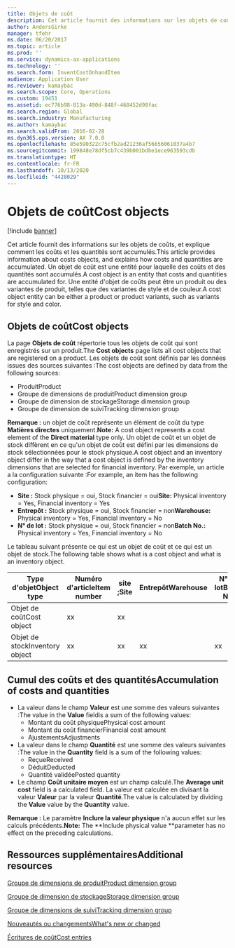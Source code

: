 ```yaml
---
title: Objets de coût
description: Cet article fournit des informations sur les objets de coûts, et explique comment les coûts et les quantités sont accumulés. Un objet de coût est une entité pour laquelle des coûts et des quantités sont accumulés. Une entité d'objet de coûts peut être un produit ou des variantes de produit, telles que des variantes de style et de couleur.
author: AndersGirke
manager: tfehr
ms.date: 06/20/2017
ms.topic: article
ms.prod: ''
ms.service: dynamics-ax-applications
ms.technology: ''
ms.search.form: InventCostOnhandItem
audience: Application User
ms.reviewer: kamaybac
ms.search.scope: Core, Operations
ms.custom: 19451
ms.assetid: ec776b98-813a-490d-848f-468452d98fac
ms.search.region: Global
ms.search.industry: Manufacturing
ms.author: kamaybac
ms.search.validFrom: 2016-02-28
ms.dyn365.ops.version: AX 7.0.0
ms.openlocfilehash: 85e590322c75cfb2ad21236af56656061037a4b7
ms.sourcegitcommit: 199848e78df5cb7c439b001bdbe1ece963593cdb
ms.translationtype: HT
ms.contentlocale: fr-FR
ms.lasthandoff: 10/13/2020
ms.locfileid: "4428029"
---
```

# <a name="cost-objects"></a><span data-ttu-id="3c7a0-105">Objets de coût</span><span class="sxs-lookup"><span data-stu-id="3c7a0-105">Cost objects</span></span>

[!include [banner](../includes/banner.md)]

<span data-ttu-id="3c7a0-106">Cet article fournit des informations sur les objets de coûts, et explique comment les coûts et les quantités sont accumulés.</span><span class="sxs-lookup"><span data-stu-id="3c7a0-106">This article provides information about costs objects, and explains how costs and quantities are accumulated.</span></span> <span data-ttu-id="3c7a0-107">Un objet de coût est une entité pour laquelle des coûts et des quantités sont accumulés.</span><span class="sxs-lookup"><span data-stu-id="3c7a0-107">A cost object is an entity that costs and quantities are accumulated for.</span></span> <span data-ttu-id="3c7a0-108">Une entité d'objet de coûts peut être un produit ou des variantes de produit, telles que des variantes de style et de couleur.</span><span class="sxs-lookup"><span data-stu-id="3c7a0-108">A cost object entity can be either a product or product variants, such as variants for style and color.</span></span>  

## <a name="cost-objects"></a><span data-ttu-id="3c7a0-109">Objets de coût</span><span class="sxs-lookup"><span data-stu-id="3c7a0-109">Cost objects</span></span>

<span data-ttu-id="3c7a0-110">La page **Objets de coût** répertorie tous les objets de coût qui sont enregistrés sur un produit.</span><span class="sxs-lookup"><span data-stu-id="3c7a0-110">The **Cost objects** page lists all cost objects that are registered on a product.</span></span> <span data-ttu-id="3c7a0-111">Les objets de coût sont définis par les données issues des sources suivantes :</span><span class="sxs-lookup"><span data-stu-id="3c7a0-111">The cost objects are defined by data from the following sources:</span></span>

-   <span data-ttu-id="3c7a0-112">Produit</span><span class="sxs-lookup"><span data-stu-id="3c7a0-112">Product</span></span>
-   <span data-ttu-id="3c7a0-113">Groupe de dimensions de produit</span><span class="sxs-lookup"><span data-stu-id="3c7a0-113">Product dimension group</span></span>
-   <span data-ttu-id="3c7a0-114">Groupe de dimension de stockage</span><span class="sxs-lookup"><span data-stu-id="3c7a0-114">Storage dimension group</span></span>
-   <span data-ttu-id="3c7a0-115">Groupe de dimension de suivi</span><span class="sxs-lookup"><span data-stu-id="3c7a0-115">Tracking dimension group</span></span>

<span data-ttu-id="3c7a0-116">**Remarque :** un objet de coût représente un élément de coût du type **Matières directes** uniquement.</span><span class="sxs-lookup"><span data-stu-id="3c7a0-116">**Note:** A cost object represents a cost element of the **Direct material** type only.</span></span> <span data-ttu-id="3c7a0-117">Un objet de coût et un objet de stock diffèrent en ce qu'un objet de coût est défini par les dimensions de stock sélectionnées pour le stock physique.</span><span class="sxs-lookup"><span data-stu-id="3c7a0-117">A cost object and an inventory object differ in the way that a cost object is defined by the inventory dimensions that are selected for financial inventory.</span></span> <span data-ttu-id="3c7a0-118">Par exemple, un article a la configuration suivante :</span><span class="sxs-lookup"><span data-stu-id="3c7a0-118">For example, an item has the following configuration:</span></span>

-   <span data-ttu-id="3c7a0-119">**Site :** Stock physique = oui, Stock financier = oui</span><span class="sxs-lookup"><span data-stu-id="3c7a0-119">**Site:** Physical inventory = Yes, Financial inventory = Yes</span></span>
-   <span data-ttu-id="3c7a0-120">**Entrepôt :** Stock physique = oui, Stock financier = non</span><span class="sxs-lookup"><span data-stu-id="3c7a0-120">**Warehouse:** Physical inventory = Yes, Financial inventory = No</span></span>
-   <span data-ttu-id="3c7a0-121">**N° de lot :** Stock physique = oui, Stock financier = non</span><span class="sxs-lookup"><span data-stu-id="3c7a0-121">**Batch No.:** Physical inventory = Yes, Financial inventory = No</span></span>

<span data-ttu-id="3c7a0-122">Le tableau suivant présente ce qui est un objet de coût et ce qui est un objet de stock.</span><span class="sxs-lookup"><span data-stu-id="3c7a0-122">The following table shows what is a cost object and what is an inventory object.</span></span>

| <span data-ttu-id="3c7a0-123">Type d'objet</span><span class="sxs-lookup"><span data-stu-id="3c7a0-123">Object type</span></span>      | <span data-ttu-id="3c7a0-124">Numéro d'article</span><span class="sxs-lookup"><span data-stu-id="3c7a0-124">Item number</span></span> | <span data-ttu-id="3c7a0-125">site ;</span><span class="sxs-lookup"><span data-stu-id="3c7a0-125">Site</span></span> | <span data-ttu-id="3c7a0-126">Entrepôt</span><span class="sxs-lookup"><span data-stu-id="3c7a0-126">Warehouse</span></span> | <span data-ttu-id="3c7a0-127">N° de lot</span><span class="sxs-lookup"><span data-stu-id="3c7a0-127">Batch No.</span></span> |
|------------------|-------------|------|-----------|-----------|
| <span data-ttu-id="3c7a0-128">Objet de coût</span><span class="sxs-lookup"><span data-stu-id="3c7a0-128">Cost object</span></span>      | <span data-ttu-id="3c7a0-129">x</span><span class="sxs-lookup"><span data-stu-id="3c7a0-129">x</span></span>           | <span data-ttu-id="3c7a0-130">x</span><span class="sxs-lookup"><span data-stu-id="3c7a0-130">x</span></span>    |           |           |
| <span data-ttu-id="3c7a0-131">Objet de stock</span><span class="sxs-lookup"><span data-stu-id="3c7a0-131">Inventory object</span></span> | <span data-ttu-id="3c7a0-132">x</span><span class="sxs-lookup"><span data-stu-id="3c7a0-132">x</span></span>           | <span data-ttu-id="3c7a0-133">x</span><span class="sxs-lookup"><span data-stu-id="3c7a0-133">x</span></span>    |  <span data-ttu-id="3c7a0-134">x</span><span class="sxs-lookup"><span data-stu-id="3c7a0-134">x</span></span>        | <span data-ttu-id="3c7a0-135">x</span><span class="sxs-lookup"><span data-stu-id="3c7a0-135">x</span></span>         |

## <a name="accumulation-of-costs-and-quantities"></a><span data-ttu-id="3c7a0-136">Cumul des coûts et des quantités</span><span class="sxs-lookup"><span data-stu-id="3c7a0-136">Accumulation of costs and quantities</span></span>
-   <span data-ttu-id="3c7a0-137">La valeur dans le champ **Valeur** est une somme des valeurs suivantes :</span><span class="sxs-lookup"><span data-stu-id="3c7a0-137">The value in the **Value** fieldis a sum of the following values:</span></span>
    -   <span data-ttu-id="3c7a0-138">Montant du coût physique</span><span class="sxs-lookup"><span data-stu-id="3c7a0-138">Physical cost amount</span></span>
    -   <span data-ttu-id="3c7a0-139">Montant du coût financier</span><span class="sxs-lookup"><span data-stu-id="3c7a0-139">Financial cost amount</span></span>
    -   <span data-ttu-id="3c7a0-140">Ajustements</span><span class="sxs-lookup"><span data-stu-id="3c7a0-140">Adjustments</span></span>
-   <span data-ttu-id="3c7a0-141">La valeur dans le champ **Quantité** est une somme des valeurs suivantes :</span><span class="sxs-lookup"><span data-stu-id="3c7a0-141">The value in the **Quantity** field is a sum of the following values:</span></span>
    -   <span data-ttu-id="3c7a0-142">Reçue</span><span class="sxs-lookup"><span data-stu-id="3c7a0-142">Received</span></span>
    -   <span data-ttu-id="3c7a0-143">Déduit</span><span class="sxs-lookup"><span data-stu-id="3c7a0-143">Deducted</span></span>
    -   <span data-ttu-id="3c7a0-144">Quantité validée</span><span class="sxs-lookup"><span data-stu-id="3c7a0-144">Posted quantity</span></span>
-   <span data-ttu-id="3c7a0-145">Le champ **Coût unitaire moyen** est un champ calculé.</span><span class="sxs-lookup"><span data-stu-id="3c7a0-145">The **Average unit cost** field is a calculated field.</span></span> <span data-ttu-id="3c7a0-146">La valeur est calculée en divisant la valeur **Valeur** par la valeur **Quantité**.</span><span class="sxs-lookup"><span data-stu-id="3c7a0-146">The value is calculated by dividing the **Value** value by the **Quantity** value.</span></span>

<span data-ttu-id="3c7a0-147">**Remarque :** Le paramètre **Inclure la valeur physique** n'a aucun effet sur les calculs précédents.</span><span class="sxs-lookup"><span data-stu-id="3c7a0-147">**Note:** The \*\*Include physical value \*\*parameter has no effect on the preceding calculations.</span></span>

<a name="additional-resources"></a><span data-ttu-id="3c7a0-148">Ressources supplémentaires</span><span class="sxs-lookup"><span data-stu-id="3c7a0-148">Additional resources</span></span>
--------

[<span data-ttu-id="3c7a0-149">Groupe de dimensions de produit</span><span class="sxs-lookup"><span data-stu-id="3c7a0-149">Product dimension group</span></span>](https://technet.microsoft.com/library/aa499382.aspx)

[<span data-ttu-id="3c7a0-150">Groupe de dimension de stockage</span><span class="sxs-lookup"><span data-stu-id="3c7a0-150">Storage dimension group</span></span>](https://technet.microsoft.com/library/hh209317.aspx)

[<span data-ttu-id="3c7a0-151">Groupe de dimensions de suivi</span><span class="sxs-lookup"><span data-stu-id="3c7a0-151">Tracking dimension group</span></span>](https://technet.microsoft.com/library/hh209465.aspx)

[<span data-ttu-id="3c7a0-152">Nouveautés ou changements</span><span class="sxs-lookup"><span data-stu-id="3c7a0-152">What's new or changed</span></span>](../../fin-and-ops/get-started/whats-new-changed.md)

[<span data-ttu-id="3c7a0-153">Écritures de coût</span><span class="sxs-lookup"><span data-stu-id="3c7a0-153">Cost entries</span></span>](cost-entries.md)



